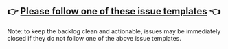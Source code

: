 ## 👉 [Please follow one of these issue templates](https://github.com/AleoHQ/leo/issues/new/choose) 👈

Note: to keep the backlog clean and actionable, issues may be immediately closed if they do not follow one of the above issue templates.
